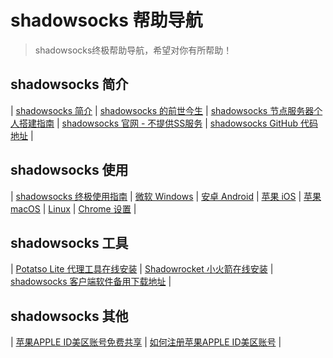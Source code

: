 # shadowsocks 帮助导航

> shadowsocks终极帮助导航，希望对你有所帮助！

## shadowsocks 简介 ##

| [shadowsocks 简介](https://feiji-help.github.io/shadowsocks/whats-shadowsocks.html) | [shadowsocks 的前世今生](https://feiji-help.github.io/shadowsocks/shadowsocks-wiki.html) | [shadowsocks 节点服务器个人搭建指南](https://feiji-help.github.io/shadowsocks/shadowsocks-server.html) | [shadowsocks 官网 - 不提供SS服务](https://shadowsocks.org/) | [shadowsocks GitHub 代码地址](https://github.com/shadowsocks) | 

## shadowsocks 使用 ##

| [shadowsocks 终极使用指南](https://feiji-help.github.io/shadowsocks/) | [微软 Windows](https://feiji-help.github.io/shadowsocks/windows.html) | [ 安卓 Android](https://feiji-help.github.io/shadowsocks/Android.html) | [苹果 iOS](https://feiji-help.github.io/shadowsocks/ios.html) | [ 苹果 macOS](https://feiji-help.github.io/shadowsocks/mac.html) | [Linux](https://feiji-help.github.io/shadowsocks/linux.html) | [Chrome 设置](https://feiji-help.github.io/shadowsocks/Chrome.html) | 

## shadowsocks 工具 ##

| [Potatso Lite 代理工具在线安装](https://feiji-help.github.io/Potatso-Lite) | [Shadowrocket 小火箭在线安装](https://feiji-help.github.io/ios) | [shadowsocks 客户端软件备用下载地址](https://feiji-help.github.io/shadowsocks/download.html) | 

## shadowsocks 其他 ##

| [苹果APPLE ID美区账号免费共享](https://feiji-help.github.io/shadowsocks/appleid.html) | [如何注册苹果APPLE ID美区账号](https://feiji-help.github.io/shadowsocks/apple-id.html) | 
